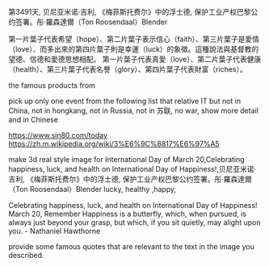 第3491天, 贝尼亚米诺·吉利, 《梅菲斯托费尔》中的浮士德, 保护工业产权巴黎公约签署。彤·羅森達爾（Ton Roosendaal）Blender 



第一片葉子代表希望（hope）、第二片葉子表示信心（faith）、第三片葉子是愛情（love）、而多出來的第四片葉子則是幸運（luck）的象徵。這種說法與基督教的望德、信德和愛德思想相配。
第一片葉子代表真愛（love）、第二片葉子代表健康（health）、第三片葉子代表名譽（glory）、第四片葉子代表財富（riches）。

the famous products from 


 pick up  only one event  from the following list that relative IT but not in China, not in hongkang, not in Russia, not in 苏联, no war, show more detail and in Chinese


https://www.sin80.com/today
https://zh.m.wikipedia.org/wiki/3%E6%9C%8817%E6%97%A5


make 3d real style image for International Day of March 20,Celebrating happiness, luck, and health on International Day of Happiness!,贝尼亚米诺·吉利, 《梅菲斯托费尔》中的浮士德, 保护工业产权巴黎公约签署。彤·羅森達爾（Ton Roosendaal）Blender  lucky, healthy ,happy,

Celebrating happiness, luck, and health on International Day of Happiness! March 20, Remember 
Happiness is a butterfly, which, when pursued, is always just beyond your grasp, but which, if you sit quietly, may alight upon you. - Nathaniel Hawthorne

provide some famous quotes that are relevant to the text in the image you described. 
 
